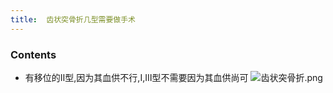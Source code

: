```yaml
---
title:  齿状突骨折几型需要做手术
--- 
```


### Contents
- 有移位的Ⅱ型,因为其血供不行,Ⅰ,Ⅲ型不需要因为其血供尚可
![齿状突骨折.png](/note-images/齿状突骨折.png)


